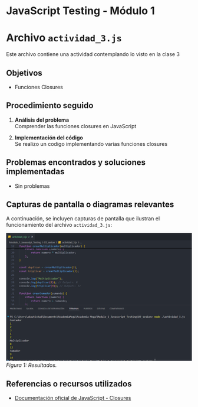 # JavaScript Testing - Módulo 1


# Archivo `actividad_3.js`

Este archivo contiene una actividad contemplando lo visto en la clase 3

## Objetivos 

- Funciones Closures

## Procedimiento seguido

1. **Análisis del problema**  
   Comprender las funciones closures en JavaScript

2. **Implementación del código**  
    Se realizo un codigo implementando varias funciones closures


## Problemas encontrados y soluciones implementadas

- Sin problemas

## Capturas de pantalla o diagramas relevantes

A continuación, se incluyen capturas de pantalla que ilustran el funcionamiento del archivo `actividad_3.js`:

![Salida de pruebas](Capturas/img.png)  
*Figura 1: Resultados.*

## Referencias o recursos utilizados

- [Documentación oficial de JavaScript - Closures](https://developer.mozilla.org/es/docs/Web/JavaScript/Guide/Closures)
